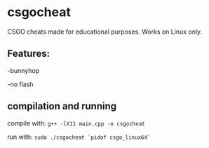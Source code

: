 # csgocheat
CSGO cheats made for educational purposes. Works on Linux only.

## Features:
  -bunnyhop
  
  -no flash

## compilation and running

compile with:
  ```g++ -lX11 main.cpp -o csgocheat```
 
run with:
  ```sudo ./csgocheat `pidof csgo_linux64` ```
